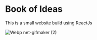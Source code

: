 # Book of Ideas


This is a small website build using ReactJs

![Webp net-gifmaker (2)](https://user-images.githubusercontent.com/43414928/97864333-75622700-1d2e-11eb-8348-47f4fabdb1b6.gif)

